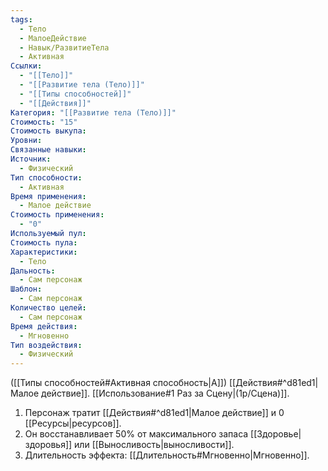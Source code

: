 ```yaml
---
tags:
  - Тело
  - МалоеДействие
  - Навык/РазвитиеТела
  - Активная
Ссылки:
  - "[[Тело]]"
  - "[[Развитие тела (Тело)]]"
  - "[[Типы способностей]]"
  - "[[Действия]]"
Категория: "[[Развитие тела (Тело)]]"
Стоимость: "15"
Стоимость выкупа: 
Уровни: 
Связанные навыки: 
Источник:
  - Физический
Тип способности:
  - Активная
Время применения:
  - Малое действие
Стоимость применения:
  - "0"
Используемый пул: 
Стоимость пула: 
Характеристики:
  - Тело
Дальность:
  - Сам персонаж
Шаблон:
  - Сам персонаж
Количество целей:
  - Сам персонаж
Время действия:
  - Мгновенно
Тип воздействия:
  - Физический
---
```

([[Типы способностей#Активная способность|А]]) [[Действия#^d81ed1|Малое действие]]. [[Использование#1 Раз за Сцену|(1р/Сцена)]].

1. Персонаж тратит [[Действия#^d81ed1|Малое действие]] и 0 [[Ресурсы|ресурсов]]. 
2. Он восстанавливает 50% от максимального запаса [[Здоровье|здоровья]] или [[Выносливость|выносливости]]. 
3. Длительность эффекта: [[Длительность#Мгновенно|Мгновенно]].
